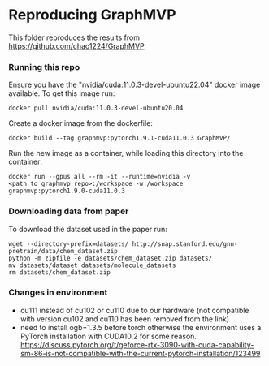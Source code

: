 # Reproducing GraphMVP
This folder reproduces the results from https://github.com/chao1224/GraphMVP

### Running this repo
Ensure you have the "nvidia/cuda:11.0.3-devel-ubuntu22.04" docker image available. To get this image run:

    docker pull nvidia/cuda:11.0.3-devel-ubuntu20.04
Create a docker image from the dockerfile:
    
    docker build --tag graphmvp:pytorch1.9.1-cuda11.0.3 GraphMVP/
Run the new image as a container, while loading this directory into the container:

    docker run --gpus all --rm -it --runtime=nvidia -v <path_to_graphmvp_repo>:/workspace -w /workspace graphmvp:pytorch1.9.0-cuda11.0.3

### Downloading data from paper
To download the dataset used in the paper run:

    wget --directory-prefix=datasets/ http://snap.stanford.edu/gnn-pretrain/data/chem_dataset.zip
    python -m zipfile -e datasets/chem_dataset.zip datasets/
    mv datasets/dataset datasets/molecule_datasets
    rm datasets/chem_dataset.zip



### Changes in environment
- cu111 instead of cu102 or cu110 due to our hardware (not compatible with version cu102 and cu110 has been removed from the link)
- need to install ogb=1.3.5 before torch otherwise the environment uses a  PyTorch installation with CUDA10.2 for some reason.
https://discuss.pytorch.org/t/geforce-rtx-3090-with-cuda-capability-sm-86-is-not-compatible-with-the-current-pytorch-installation/123499